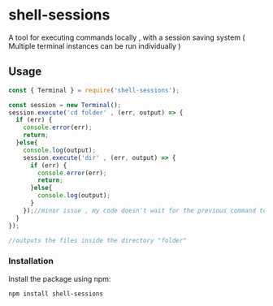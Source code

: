 # shell-sessions
A tool for executing commands locally , with a session saving system ( Multiple terminal instances can be run individually )
## Usage

```js
const { Terminal } = require('shell-sessions');

const session = new Terminal();
session.execute('cd folder' , (err, output) => {
  if (err) {
    console.error(err);
    return;
  }else{
    console.log(output);
    session.execute('dir' , (err, output) => {
      if (err) {
        console.error(err);
        return;
      }else{
        console.log(output);
      }
    });//minor issue , my code doesn't wait for the previous command to complete. , so you have to wait for an output and execute the next command after that like this , if you've any workaround this , i kindly ask you to contact me on discord and tell me what that is! thanks. ( Discord >> user.void )
  }
});

//outputs the files inside the directory "folder"
```

### Installation

Install the package using npm:

```bash
npm install shell-sessions
```
